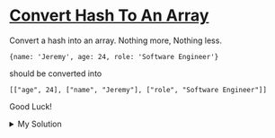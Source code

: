 # [Convert Hash To An Array](https://www.codewars.com/kata/59557b2a6e595316ab000046)

Convert a hash into an array. Nothing more, Nothing less.

    {name: 'Jeremy', age: 24, role: 'Software Engineer'}

should be converted into

    [["age", 24], ["name", "Jeremy"], ["role", "Software Engineer"]]

Good Luck!

<details><summary>My Solution</summary>

```js
function convertHashToArray(hash) {
  const result = []
  const keys = Object.keys(hash)

  for (let i = 0; i < keys.length; i++) {
    result.push([keys[i], hash[keys[i]]])
  }

  return result
}
```

</details>
